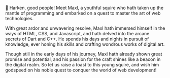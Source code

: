 👋 Harken, good people! Meet Maxl, a youthful squire who hath taken up the mantle of programming and embarked on a quest to master the art of web technologies.

With great ardor and unwavering resolve, Maxl hath immersed himself in the ways of HTML, CSS, and Javascript, and hath delved into the arcane secrets of Dart and C++. He spends his days and nights in pursuit of knowledge, ever honing his skills and crafting wondrous works of digital art.

Though still in the early days of his journey, Maxl hath already shown great promise and potential, and his passion for the craft shines like a beacon in the digital realm. So let us raise a toast to this young squire, and wish him godspeed on his noble quest to conquer the world of web development!

<!---
Maxldaxl1337/Maxldaxl1337 is a ✨ special ✨ repository because its `README.md` (this file) appears on your GitHub profile.
You can click the Preview link to take a look at your changes.
--->
